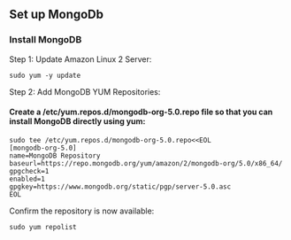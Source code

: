 ## Set up MongoDb

### Install MongoDB

Step 1: Update Amazon Linux 2 Server:
```
sudo yum -y update
```
Step 2: Add MongoDB YUM Repositories:
#### Create a /etc/yum.repos.d/mongodb-org-5.0.repo file so that you can install MongoDB directly using yum:
```
sudo tee /etc/yum.repos.d/mongodb-org-5.0.repo<<EOL
[mongodb-org-5.0]
name=MongoDB Repository
baseurl=https://repo.mongodb.org/yum/amazon/2/mongodb-org/5.0/x86_64/
gpgcheck=1
enabled=1
gpgkey=https://www.mongodb.org/static/pgp/server-5.0.asc
EOL
```
Confirm the repository is now available:

```
sudo yum repolist
```
